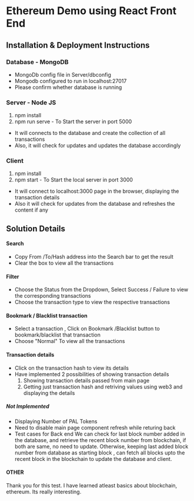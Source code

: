 # Ethereum Demo using React Front End
## Installation & Deployment Instructions

### Database - MongoDB
- MongoDb config file in Server/dbconfig
- Mongodb configured to run in localhost:27017 
- Please confirm whether database is running 

### Server - Node JS
1. npm install
2. npm run serve - To Start the server in port 5000

- It will connects to the database and create the collection of all transactions
- Also, it will check for updates and updates the database accordingly

### Client
1. npm install
2. npm start - To Start the local server in port 3000

- It will connect to localhost:3000 page in the browser, displaying the transaction details
- Also it will check for updates from the database and refreshes the content if any

## Solution Details

#### Search
   - Copy From /To/Hash address into the Search bar to get the result
   - Clear the box to view all the transactions

#### Filter
   - Choose the Status from the Dropdown, Select Success / Failure to view the corresponding transactions
   - Choose the transaction type to view the respective transactions
  

#### Bookmark / Blacklist transaction
- Select a transaction , Click on Bookmark /Blacklist button to bookmark/blacklist that transaction
- Choose "Normal" To view all the transactions

#### Transaction details
- Click on the transaction hash to view its details
- Have implemented 2 possibilities of showing transaction details
    1.  Showing transaction details passed from main page
    2.  Getting just transaction hash and retriving values using web3 and displaying the details
##### Not Implemented
   - Displaying Number of PAL Tokens
  - Need to disable main page component refresh while returing back
   - Test cases for Back end
We can check for last block number added in the database, and retrieve the recent block number from blockchain, if both are same, no need to update.
Otherwise, keeping last added block number from database as starting block , can fetch all blocks upto the recent block in the blockchain to update the database and client.

#### OTHER
Thank you for this test. I have learned atleast basics about blockchain, ethereum. Its really interesting.